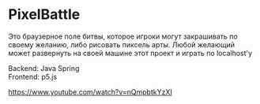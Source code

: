 # PixelBattle

Это браузерное поле битвы, которое игроки могут закрашивать по своему желанию, либо рисовать пиксель арты. 
Любой желающий может развернуть на своей машине этот проект и играть по localhost'y

Backend: Java Spring  
Frontend: p5.js

https://www.youtube.com/watch?v=nQmpbtkYzXI
